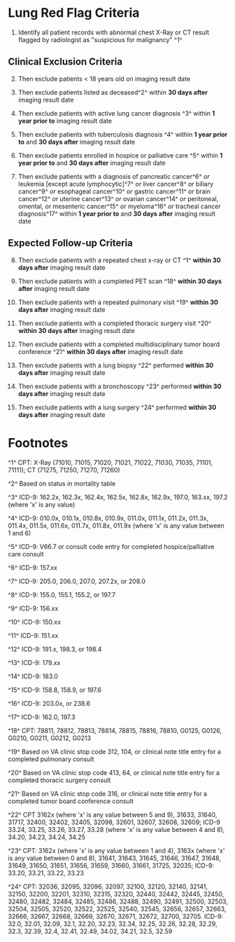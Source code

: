 # Lung Red Flag Criteria

1. Identify all patient records with abnormal chest X-Ray or CT result
flagged by radiologist as "suspicious for malignancy" ^1^




## Clinical Exclusion Criteria

2. Then exclude patients \< 18 years old on imaging result date

3. Then exclude patients listed as deceased^2^ within **30 days
after** imaging result date

4. Then exclude patients with active lung cancer diagnosis ^3^ within
**1 year prior to** imaging result date

5. Then exclude patients with tuberculosis diagnosis ^4^ within **1
year prior to** and **30 days after** imaging result date

6. Then exclude patients enrolled in hospice or palliative care ^5^
within **1 year prior to** and **30 days after** imaging result date

7. Then exclude patients with a diagnosis of pancreatic cancer^6^ *or*
leukemia \[except acute lymphocytic\]^7^ *or* liver cancer^8^ *or*
biliary cancer^9^ *or* esophageal cancer^10^ *or* gastric cancer^11^
*or* brain cancer^12^ *or* uterine cancer^13^ *or* ovarian cancer^14^
*or* peritoneal, omental, or mesenteric cancer^15^ *or* myeloma^16^
*or* tracheal cancer diagnosis^17^ within **1 year prior to** and **30
days after** imaging result date




## Expected Follow-up Criteria

8. Then exclude patients with a repeated chest x-ray or CT ^1^
**within 30 days after** imaging result date

9. Then exclude patients with a completed PET scan ^18^ **within 30
days after** imaging result date

10. Then exclude patients with a repeated pulmonary visit ^19^
**within 30 days after** imaging result date

11. Then exclude patients with a completed thoracic surgery visit ^20^
**within 30 days after** imaging result date

12. Then exclude patients with a completed multidisciplinary tumor
board conference ^21^ **within 30 days after** imaging result date

13. Then exclude patients with a lung biopsy ^22^ performed **within
30 days after** imaging result date

14. Then exclude patients with a bronchoscopy ^23^ performed **within
30 days after** imaging result date

15. Then exclude patients with a lung surgery ^24^ performed **within
30 days after** imaging result date




# Footnotes

^1^ CPT: X-Ray (71010, 71015, 71020, 71021, 71022, 71030, 71035,
71101, 71111); CT (71275, 71250, 71270, 71260)

^2^ Based on status in mortality table

^3^ ICD-9: 162.2x, 162.3x, 162.4x, 162.5x, 162.8x, 162.9x, 197.0,
163.xx, 197.2 (where 'x' is any value)

^4^ ICD-9: 010.0x, 010.1x, 010.8x, 010.9x, 011.0x, 011.1x, 011.2x,
011.3x, 011.4x, 011.5x, 011.6x, 011.7x, 011.8x, 011.9x (where 'x' is
any value between 1 and 6)

^5^ ICD-9: V66.7 or consult code entry for completed
hospice/palliative care consult

^6^ ICD-9: 157.xx

^7^ ICD-9: 205.0, 206.0, 207.0, 207.2x, or 208.0

^8^ ICD-9: 155.0, 155.1, 155.2, or 197.7

^9^ ICD-9: 156.xx

^10^ ICD-9: 150.xx

^11^ ICD-9: 151.xx

^12^ ICD-9: 191.x, 198.3, or 198.4

^13^ ICD-9: 179.xx

^14^ ICD-9: 183.0

^15^ ICD-9: 158.8, 158.9, or 197.6

^16^ ICD-9: 203.0x, or 238.6

^17^ ICD-9: 162.0, 197.3

^18^ CPT: 78811, 78812, 78813, 78814, 78815, 78816, 78810, G0125,
G0126, G0210, G0211, G0212, G0213

^19^ Based on VA clinic stop code 312, 104, or clinical note title
entry for a completed pulmonary consult

^20^ Based on VA clinic stop code 413, 64, or clinical note title
entry for a completed thoracic surgery consult

^21^ Based on VA clinic stop code 316, or clinical note title entry
for a completed tumor board conference consult

^22^ CPT 3162x (where 'x' is any value between 5 and 9), 31633, 31640,
31717, 32400, 32402, 32405, 32098, 32601, 32607, 32608, 32609; ICD-9
33.24, 33.25, 33.26, 33.27, 33.28 (where 'x' is any value between 4
and 8), 34.20, 34.23, 34.24, 34.25

^23^ CPT: 3162x (where 'x' is any value between 1 and 4), 3163x (where
'x' is any value between 0 and 8), 31641, 31643, 31645, 31646, 31647,
31648, 31649, 31650, 31651, 31656, 31659, 31660, 31661, 31725,
32035; ICD-9: 33.20, 33.21, 33.22, 33.23

^24^ CPT: 32036, 32095, 32096, 32097, 32100, 32120, 32140, 32141,
32150, 32200, 32201, 32310, 32315, 32320, 32440, 32442, 32445, 32450,
32480, 32482, 32484, 32485, 32486, 32488, 32490, 32491, 32500, 32503,
32504, 32505, 32520, 32522, 32525, 32540, 32545, 32656, 32657, 32663,
32666, 32667, 32668, 32669, 32670, 32671, 32672, 32700, 32705. ICD-9:
32.0, 32.01, 32.09, 32.1, 32.20, 32.23, 32.34, 32.25, 32.26, 32.28,
32.29, 32.3, 32.39, 32.4, 32.41, 32.49, 34.02, 34.21, 32.5, 32.59

